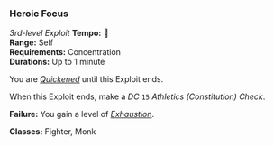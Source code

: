 ### Heroic Focus
*3rd-level Exploit*
**Tempo:** 🔷  
**Range:** Self  
**Requirements:** Concentration  
**Durations:** Up to 1 minute  

You are [*Quickened*][Q] until this Exploit ends.

When this Exploit ends, make a *DC* `15` *Athletics (Constitution) Check*.

**Failure:** You gain a level of [*Exhaustion*][E].

**Classes:** Fighter, Monk

[Q]: ../../Rules/Conditions/Quickened.md
[E]: ../../Rules/Conditions/Exhausted.md
